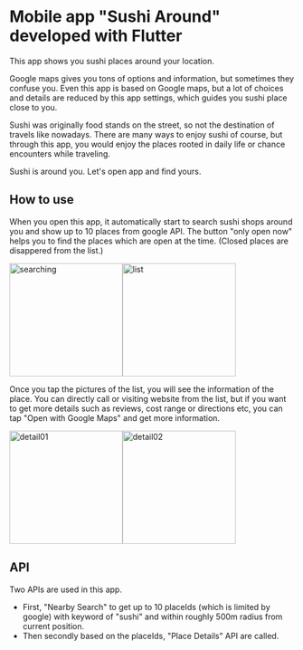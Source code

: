 # Mobile app "Sushi Around" developed with Flutter

This app shows you sushi places around your location.

Google maps gives you tons of options and information, but sometimes they confuse you. Even this app is based on Google maps, but a lot of choices and details are reduced by this app settings, which guides you sushi place close to you. 

Sushi was originally food stands on the street, so not the destination of travels like nowadays. There are many ways to enjoy sushi of course, but through this app, you would enjoy the places rooted in daily life or chance encounters while traveling.

Sushi is around you. Let's open app and find yours.


## How to use

When you open this app, it automatically start to search sushi shops around you and show up to 10 places from google API.
The button "only open now" helps you to find the places which are open at the time. (Closed places are disappered from the list.)

<img width="200" alt="searching" src="https://user-images.githubusercontent.com/61837814/190010985-1194cb2e-d4e6-42c6-855c-f0f37458adb6.png"><img width="200" alt="list" src="https://user-images.githubusercontent.com/61837814/190010877-e0280614-4cb4-442c-9604-eae6a0b86774.png">


Once you tap the pictures of the list, you will see the information of the place. You can directly call or visiting website from the list, but if you want to get more details such as reviews, cost range or directions etc, you can tap "Open with Google Maps" and get more information.

<img width="200" alt="detail01" src="https://user-images.githubusercontent.com/61837814/190010924-2f23fa4d-a0f1-4e10-9040-f392f000389b.png"><img width="200" alt="detail02" src="https://user-images.githubusercontent.com/61837814/190010956-8fc8c3e5-6ff9-4f36-b812-2cc2143143fe.png">


## API

Two APIs are used in this app.
- First, "Nearby Search" to get up to 10 placeIds (which is limited by google) with keyword of "sushi" and within roughly 500m radius from current position.
- Then secondly based on the placeIds, "Place Details" API are called.

